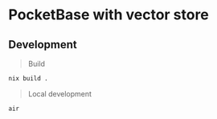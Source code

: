 # PocketBase with vector store

## Development

> Build

```sh
nix build .
```

> Local development

```sh
air
```
